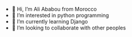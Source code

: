 - 👋 Hi, I’m Ali Ababou from Morocco
- 👀 I’m interested in python programming
- 🌱 I’m currently learning Django
- 💞️ I’m looking to collaborate with other peoples

<!---
alilgh/alilgh is a ✨ special ✨ repository because its `README.md` (this file) appears on your GitHub profile.
You can click the Preview link to take a look at your changes.
--->
